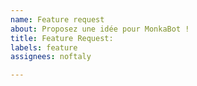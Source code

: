 ```yaml
---
name: Feature request
about: Proposez une idée pour MonkaBot !
title: Feature Request:
labels: feature
assignees: noftaly

---
```


<!-- Décrivez votre idée en retrant le plus possible dans les détails. -->
